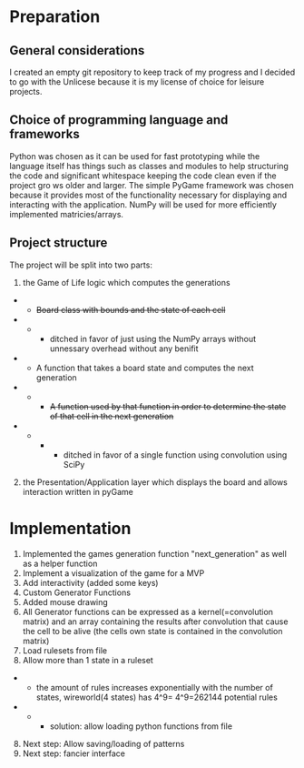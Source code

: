 # Preparation

## General considerations

I created an empty git repository to keep track of my progress
and I decided to go with the Unlicese because it is my license
of choice for leisure projects.

## Choice of programming language and frameworks

Python was chosen as it can be used for fast prototyping while 
the language itself has things such as classes and modules to
help structuring the code and significant whitespace keeping the
code clean even if the project gro ws older and larger. The
simple PyGame framework was chosen because it provides most of
the functionality necessary for displaying and interacting with
the application. NumPy will be used for more efficiently
implemented matricies/arrays.

## Project structure

The project will be split into two parts:
1. the Game of Life logic which computes the generations
* * <del>Board class with bounds and the state of each cell</del>
* * *  ditched in favor of just using the NumPy arrays without unnessary overhead without any benifit
* * A function that takes a board state and computes the next generation
* * *  <del>A function used by that function in order to determine the state of that cell in the next generation</del>
* * * * ditched in favor of a single function using convolution using SciPy
2. the Presentation/Application layer which displays the board and allows interaction written in pyGame

# Implementation
1. Implemented the games generation function "next_generation" as well as a helper function
2. Implement a visualization of the game for a MVP
3. Add interactivity (added some keys)
4. Custom Generator Functions
6. Added mouse drawing
5. All Generator functions can be expressed as a kernel(=convolution matrix) and an array containing the results after convolution that cause the cell to be alive (the cells own state is contained in the convolution matrix)
6. Load rulesets from file
7. Allow more than 1 state in a ruleset
* * the amount of rules increases exponentially with the number of states, wireworld(4 states) has 4^9= 4^9=262144 potential rules
* * * solution: allow loading python functions from file
8. Next step: Allow saving/loading of patterns
9. Next step: fancier interface
